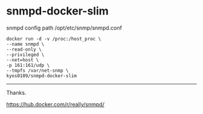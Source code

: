 # snmpd-docker-slim

snmpd config path /opt/etc/snmp/snmpd.conf

```
docker run -d -v /proc:/host_proc \
--name snmpd \
--read-only \
--privileged \
--net=host \
-p 161:161/udp \
--tmpfs /var/net-snmp \
kyos0109/snmpd-docker-slim
```         

---
Thanks.

https://hub.docker.com/r/really/snmpd/
